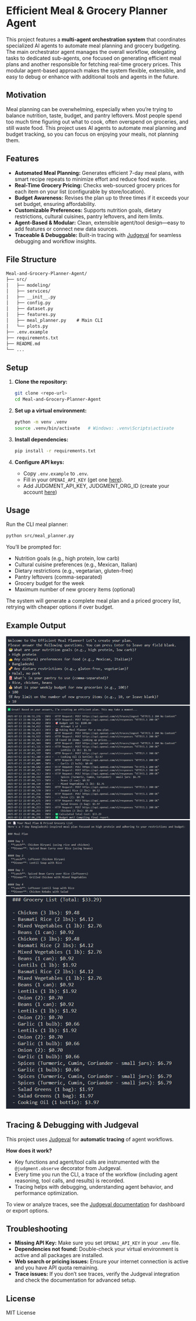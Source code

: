 # Efficient Meal & Grocery Planner Agent

This project features a **multi-agent orchestration system** that coordinates specialized AI agents to automate meal planning and grocery budgeting. The main orchestrator agent manages the overall workflow, delegating tasks to dedicated sub-agents, one focused on generating efficient meal plans and another responsible for fetching real-time grocery prices. This modular agent-based approach makes the system flexible, extensible, and easy to debug or enhance with additional tools and agents in the future.

## Motivation

Meal planning can be overwhelming, especially when you’re trying to balance nutrition, taste, budget, and pantry leftovers. Most people spend too much time figuring out what to cook, often overspend on groceries, and still waste food. This project uses AI agents to automate meal planning and budget tracking, so you can focus on enjoying your meals, not planning them.

## Features

- **Automated Meal Planning:** Generates efficient 7-day meal plans, with smart recipe repeats to minimize effort and reduce food waste.
- **Real-Time Grocery Pricing:** Checks web-sourced grocery prices for each item on your list (configurable by store/location).
- **Budget Awareness:** Revises the plan up to three times if it exceeds your set budget, ensuring affordability.
- **Customizable Preferences:** Supports nutrition goals, dietary restrictions, cultural cuisines, pantry leftovers, and item limits.
- **Agent-Based & Modular:** Clean, extensible agent/tool design—easy to add features or connect new data sources.
- **Traceable & Debuggable:** Built-in tracing with [Judgeval](https://github.com/judgeval/judgeval) for seamless debugging and workflow insights.

## File Structure

```
Meal-and-Grocery-Planner-Agent/
├── src/
│   ├── modeling/
│   ├── services/
│   ├── __init__.py
│   ├── config.py
│   ├── dataset.py
│   ├── features.py
│   ├── meal_planner.py    # Main CLI
│   └── plots.py
├── .env.example
├── requirements.txt
├── README.md
└── ...
```

## Setup

1. **Clone the repository:**

   ```bash
   git clone <repo-url>
   cd Meal-and-Grocery-Planner-Agent
   ```

2. **Set up a virtual environment:**

   ```bash
   python -m venv .venv
   source .venv/bin/activate   # Windows: .venv\Scripts\activate
   ```

3. **Install dependencies:**

   ```bash
   pip install -r requirements.txt
   ```

4. **Configure API keys:**

   - Copy `.env.example` to `.env`.
   - Fill in your `OPENAI_API_KEY` (get one [here](https://platform.openai.com/account/api-keys)).
   - Add JUDGMENT_API_KEY, JUDGMENT_ORG_ID (create your account [here](https://app.judgmentlabs.ai/register))

## Usage

Run the CLI meal planner:

```bash
python src/meal_planner.py
```

You’ll be prompted for:

- Nutrition goals (e.g., high protein, low carb)
- Cultural cuisine preferences (e.g., Mexican, Italian)
- Dietary restrictions (e.g., vegetarian, gluten-free)
- Pantry leftovers (comma-separated)
- Grocery budget for the week
- Maximum number of new grocery items (optional)

The system will generate a complete meal plan and a priced grocery list, retrying with cheaper options if over budget.

## Example Output

![Sample Output](assets/screenshots/Screenshot01.png)
![Sample Output](assets/screenshots/Screenshot02.png)
![Sample Output](assets/screenshots/Screenshot03.png)
![Sample Output](assets/screenshots/Screenshot04.png)

## Tracing & Debugging with Judgeval

This project uses [Judgeval](https://github.com/judgeval/judgeval) for **automatic tracing** of agent workflows.

**How does it work?**

- Key functions and agent/tool calls are instrumented with the `@judgment.observe` decorator from Judgeval.
- Every time you run the CLI, a trace of the workflow (including agent reasoning, tool calls, and results) is recorded.
- Tracing helps with debugging, understanding agent behavior, and performance optimization.

To view or analyze traces, see the [Judgeval documentation](https://github.com/judgeval/judgeval) for dashboard or export options.

## Troubleshooting

- **Missing API Key:**
  Make sure you set `OPENAI_API_KEY` in your `.env` file.
- **Dependencies not found:**
  Double-check your virtual environment is active and all packages are installed.
- **Web search or pricing issues:**
  Ensure your internet connection is active and you have API quota remaining.
- **Trace issues:**
  If you don’t see traces, verify the Judgeval integration and check the documentation for advanced setup.

## License

MIT License
